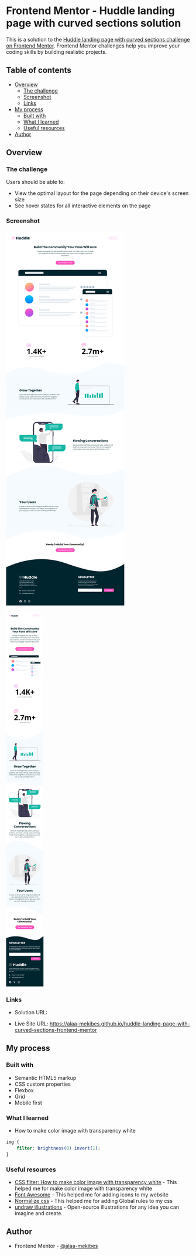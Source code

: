 # Frontend Mentor - Huddle landing page with curved sections solution

This is a solution to the [Huddle landing page with curved sections challenge on Frontend Mentor](https://www.frontendmentor.io/challenges/huddle-landing-page-with-curved-sections-5ca5ecd01e82137ec91a50f2). Frontend Mentor challenges help you improve your coding skills by building realistic projects. 

## Table of contents

- [Overview](#overview)
  - [The challenge](#the-challenge)
  - [Screenshot](#screenshot)
  - [Links](#links)
- [My process](#my-process)
  - [Built with](#built-with)
  - [What I learned](#what-i-learned)
  - [Useful resources](#useful-resources)
- [Author](#author)

## Overview

### The challenge

Users should be able to:

- View the optimal layout for the page depending on their device's screen size
- See hover states for all interactive elements on the page

### Screenshot

![](./Screenshot-D.png)

![](./Screenshot-M.png)

### Links

- Solution URL: 
  
- Live Site URL: https://alaa-mekibes.github.io/huddle-landing-page-with-curved-sections-frontend-mentor

## My process

### Built with

- Semantic HTML5 markup
- CSS custom properties
- Flexbox
- Grid
- Mobile first

### What I learned

- How to make color image with transparency white

```css
img {
    filter: brightness(0) invert(1);
}
```

### Useful resources

- [CSS filter: How to make color image with transparency white](https://stackoverflow.com/questions/24224112/css-filter-make-color-image-with-transparency-white) - This helped me for make color image with transparency white
- [Font Awesome](https://fontawesome.com/) - This helped me for adding icons to my website
- [Normalize css](https://necolas.github.io/normalize.css/) - This helped me for adding Global rules to my css
- [undraw illustrations](https://undraw.co/) - Open-source illustrations for any idea you can imagine and create.

## Author

- Frontend Mentor - [@alaa-mekibes](https://www.frontendmentor.io/profile/alaa-mekibes)
